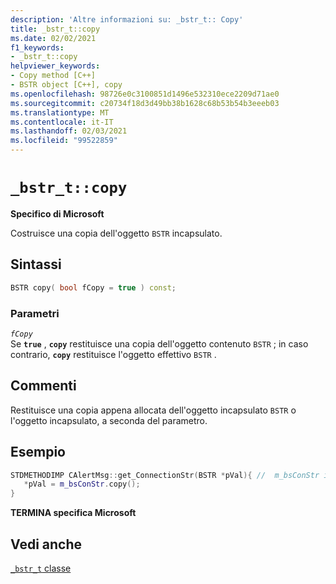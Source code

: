 ```yaml
---
description: 'Altre informazioni su: _bstr_t:: Copy'
title: _bstr_t::copy
ms.date: 02/02/2021
f1_keywords:
- _bstr_t::copy
helpviewer_keywords:
- Copy method [C++]
- BSTR object [C++], copy
ms.openlocfilehash: 98726e0c3100851d1496e532310ece2209d71ae0
ms.sourcegitcommit: c20734f18d3d49bb38b1628c68b53b54b3eeeb03
ms.translationtype: MT
ms.contentlocale: it-IT
ms.lasthandoff: 02/03/2021
ms.locfileid: "99522859"
---
```

# `_bstr_t::copy`

**Specifico di Microsoft**

Costruisce una copia dell'oggetto `BSTR` incapsulato.

## <a name="syntax"></a>Sintassi

```cpp
BSTR copy( bool fCopy = true ) const;
```

### <a name="parameters"></a>Parametri

*`fCopy`*\
Se **`true`** , **`copy`** restituisce una copia dell'oggetto contenuto `BSTR` ; in caso contrario, **`copy`** restituisce l'oggetto effettivo `BSTR` .

## <a name="remarks"></a>Commenti

Restituisce una copia appena allocata dell'oggetto incapsulato `BSTR` o l'oggetto incapsulato, a seconda del parametro.

## <a name="example"></a>Esempio

```cpp
STDMETHODIMP CAlertMsg::get_ConnectionStr(BSTR *pVal){ //  m_bsConStr is _bstr_t
   *pVal = m_bsConStr.copy();
}
```

**TERMINA specifica Microsoft**

## <a name="see-also"></a>Vedi anche

[`_bstr_t` classe](../cpp/bstr-t-class.md)
